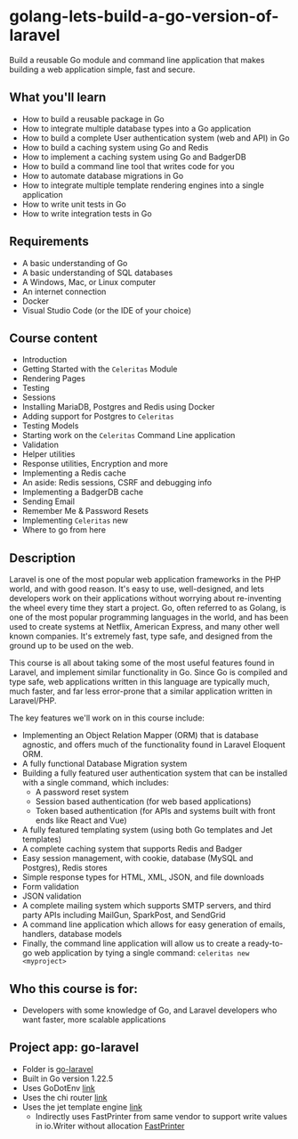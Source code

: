 # golang-lets-build-a-go-version-of-laravel
Build a reusable Go module and command line application that makes building a web application simple, fast and secure.

## What you'll learn
- How to build a reusable package in Go
- How to integrate multiple database types into a Go application
- How to build a complete User authentication system (web and API) in Go
- How to build a caching system using Go and Redis
- How to implement a caching system using Go and BadgerDB
- How to build a command line tool that writes code for you
- How to automate database migrations in Go
- How to integrate multiple template rendering engines into a single application
- How to write unit tests in Go
- How to write integration tests in Go

## Requirements
- A basic understanding of Go
- A basic understanding of SQL databases
- A Windows, Mac, or Linux computer
- An internet connection
- Docker
- Visual Studio Code (or the IDE of your choice)

## Course content
- Introduction
- Getting Started with the `Celeritas` Module
- Rendering Pages
- Testing
- Sessions
- Installing MariaDB, Postgres and Redis using Docker
- Adding support for Postgres to `Celeritas`
- Testing Models
- Starting work on the `Celeritas` Command Line application
- Validation
- Helper utilities
- Response utilities, Encryption and more
- Implementing a Redis cache
- An aside: Redis sessions, CSRF and debugging info
- Implementing a BadgerDB cache
- Sending Email
- Remember Me & Password Resets
- Implementing `Celeritas` new <myapp>
- Where to go from here

## Description
Laravel is one of the most popular web application frameworks in the PHP world, and with good reason. It's easy to use, well-designed, and lets developers work on their applications without worrying about re-inventing the wheel every time they start a project. Go, often referred to as Golang, is one of the most popular programming languages in the world, and has been used to create systems at Netflix, American Express, and many other well known companies. It's extremely fast, type safe, and designed from the ground up to be used on the web.

This course is all about taking some of the most useful features found in Laravel, and implement similar functionality in Go. Since Go is compiled and type safe, web applications written in this language are typically much, much faster, and far less error-prone that a similar application written in Laravel/PHP.

The key features we'll work on in this course include:
- Implementing an Object Relation Mapper (ORM) that is database agnostic, and offers much of the functionality found in Laravel Eloquent ORM.
- A fully functional Database Migration system
- Building a fully featured user authentication system that can be installed with a single command, which includes:
    - A password reset system
    - Session based authentication (for web based applications)
    - Token based authentication (for APIs and systems built with front ends like React and Vue)
- A fully featured templating system (using both Go templates and Jet templates)
- A complete caching system that supports Redis and Badger
- Easy session management, with cookie, database (MySQL and Postgres), Redis stores
- Simple response types for HTML, XML, JSON, and file downloads
- Form validation
- JSON validation
- A complete mailing system which supports SMTP servers, and third party APIs including MailGun, SparkPost, and SendGrid
- A command line application which allows for easy generation of emails, handlers, database models
- Finally, the command line application will allow us to create a ready-to-go web application by tying a single command: `celeritas new <myproject>`

## Who this course is for:
- Developers with some knowledge of Go, and Laravel developers who want faster, more scalable applications

## Project app: go-laravel
- Folder is [go-laravel](go-laravel)
- Built in Go version 1.22.5
- Uses GoDotEnv [link](https://github.com/joho/godotenv)
- Uses the chi router [link](https://github.com/go-chi/chi)
- Uses the jet template engine [link](https://github.com/CloudyKit/jet)
  - Indirectly uses FastPrinter from same vendor to support write values in io.Writer without allocation
    [FastPrinter](https://github.com/CloudyKit/fastprinter)
